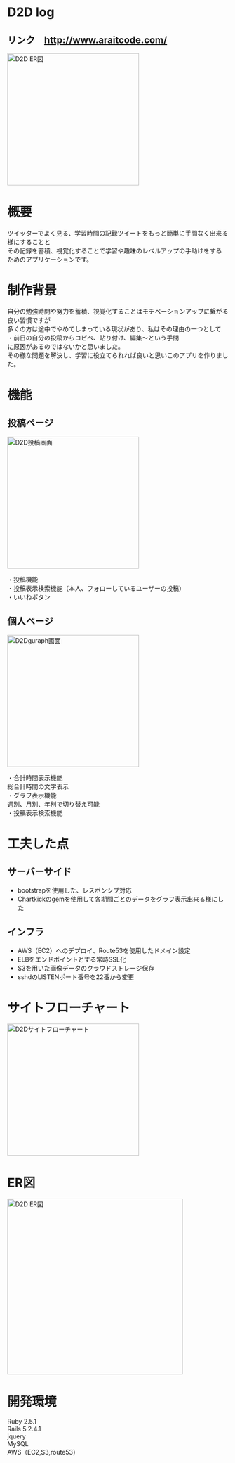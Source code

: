 # D2D log 
## リンク　http://www.araitcode.com/<br>

<img width="300" alt="D2D ER図" src="https://user-images.githubusercontent.com/58362112/74590943-aee6eb00-5056-11ea-9830-d7408bea24a6.jpg">

# 概要
ツイッターでよく見る、学習時間の記録ツイートをもっと簡単に手間なく出来る様にすることと<br>
その記録を蓄積、視覚化することで学習や趣味のレベルアップの手助けをする<br>
ためのアプリケーションです。<br>

# 制作背景
自分の勉強時間や努力を蓄積、視覚化することはモチベーションアップに繋がる良い習慣ですが<br>
多くの方は途中でやめてしまっている現状があり、私はその理由の一つとして<br>
・前日の自分の投稿からコピペ、貼り付け、編集〜という手間<br>
に原因があるのではないかと思いました。<br>
その様な問題を解決し、学習に役立てられれば良いと思いこのアプリを作りました。<br>

# 機能

## 投稿ページ
<img width="300" alt="D2D投稿画面" src="https://user-images.githubusercontent.com/58362112/74590970-eeadd280-5056-11ea-85af-d5e220c3aa74.png">

・投稿機能<br>
・投稿表示検索機能（本人、フォローしているユーザーの投稿）<br>
・いいねボタン<br>

## 個人ページ
<img width="300" alt="D2Dguraph画面" src="https://user-images.githubusercontent.com/58362112/74590982-1866f980-5057-11ea-81d1-5bd9e02fc700.png">

・合計時間表示機能<br>
総合計時間の文字表示<br>
・グラフ表示機能<br>
週別、月別、年別で切り替え可能<br>
・投稿表示検索機能<br>

# 工夫した点
## サーバーサイド
* bootstrapを使用した、レスポンシブ対応<br>
* Chartkickのgemを使用して各期間ごとのデータをグラフ表示出来る様にした<br>

## インフラ
* AWS（EC2）へのデプロイ、Route53を使用したドメイン設定<br>
* ELBをエンドポイントとする常時SSL化
* S3を用いた画像データのクラウドストレージ保存<br>
* sshdのLISTENポート番号を22番から変更<br>

# サイトフローチャート
<img width="300" alt="D2Dサイトフローチャート" src="https://user-images.githubusercontent.com/58362112/74591631-e6f12c80-505c-11ea-83ac-2a5de8bb8eac.png">

# ER図
<img width="400" alt="D2D ER図" src="https://user-images.githubusercontent.com/58362112/74590897-3718c080-5056-11ea-96a0-29f28c557066.png">

# 開発環境
Ruby 2.5.1<br>
Rails 5.2.4.1<br>
jquery<br>
MySQL<br>
AWS（EC2,S3,route53）<br>

